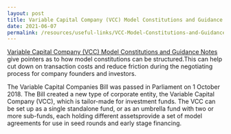 ```yaml
---
layout: post
title: Variable Capital Company (VCC) Model Constitutions and Guidance Notes
date: 2021-06-07
permalink: /resources/useful-links/VCC-Model-Constitutions-and-Guidance-Notes/
---
```


[Variable Capital Company (VCC) Model Constitutions and Guidance Notes](https://www.singaporelawwatch.sg/About-Singapore-Law/VCC-Model-Constitutions) give pointers as to how model constitutions can be structured.This can help cut down on transaction costs and reduce friction during the negotiating process for company founders and investors. 

The Variable Capital Companies Bill was passed in Parliament on 1 October 2018. The Bill created a new type of corporate entity, the Variable Capital Company (VCC), which is tailor-made for investment funds. 
The VCC can be set up as a single standalone fund, or as an umbrella fund with two or more sub-funds, each holding different assetsprovide a set of model agreements for use in seed rounds and early stage financing. 

